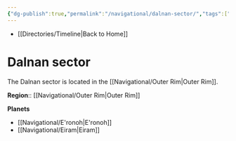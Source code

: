 ```yaml
---
{"dg-publish":true,"permalink":"/navigational/dalnan-sector/","tags":["map","outerrim","sector"]}
---
```


- [[Directories/Timeline\|Back to Home]]

# Dalnan sector
The Dalnan sector is located in the [[Navigational/Outer Rim\|Outer Rim]].

**Region**::  [[Navigational/Outer Rim\|Outer Rim]]

**Planets**
- [[Navigational/E'ronoh\|E'ronoh]]
- [[Navigational/Eiram\|Eiram]]
